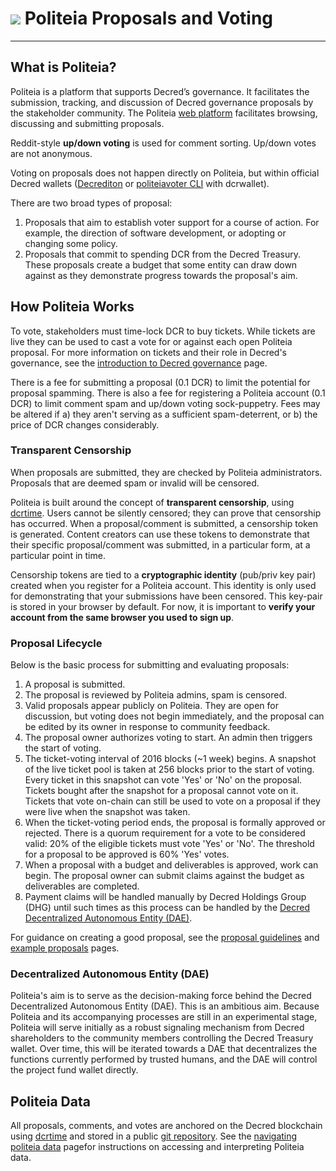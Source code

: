 # <img class="dcr-icon" src="/img/dcr-icons/Politeia.svg" /> Politeia Proposals and Voting

---

## What is Politeia?

Politeia is a platform that supports Decred’s governance. It facilitates the submission, tracking, and discussion of Decred governance proposals by the stakeholder community. The Politeia [web platform](https://proposals.decred.org/) facilitates browsing, discussing and submitting proposals.

Reddit-style **up/down voting** is used for comment sorting. Up/down votes are not anonymous.

Voting on proposals does not happen directly on Politeia, but within official Decred wallets ([Decrediton](../getting-started/user-guides/decrediton-setup.md) or [politeiavoter CLI](https://github.com/decred/politeia/tree/master/politeiavoter) with dcrwallet).

There are two broad types of proposal:

1. Proposals that aim to establish voter support for a course of action. For example, the direction of software development, or adopting or changing some policy.
2. Proposals that commit to spending DCR from the Decred Treasury. These proposals create a budget that some entity can draw down against as they demonstrate progress towards the proposal's aim.

## How Politeia Works

To vote, stakeholders must time-lock DCR to buy tickets. While tickets are live they can be used to cast a vote for or against each open Politeia proposal. For more information on tickets and their role in Decred's governance, see the [introduction to Decred governance](../governance/introduction-to-decred-governance.md) page.

There is a fee for submitting a proposal (0.1 DCR) to limit the potential for proposal spamming. There is also a fee for registering a Politeia account (0.1 DCR) to limit comment spam and up/down voting sock-puppetry. Fees may be altered if a) they aren't serving as a sufficient spam-deterrent, or b) the price of DCR changes considerably.

### Transparent Censorship

When proposals are submitted, they are checked by Politeia administrators. Proposals that are deemed spam or invalid will be censored.

Politeia is built around the concept of **transparent censorship**, using [dcrtime](https://github.com/decred/dcrtime). Users cannot be silently censored; they can prove that censorship has occurred. When a proposal/comment is submitted, a censorship token is generated. Content creators can use these tokens to demonstrate that their specific proposal/comment was submitted, in a particular form, at a particular point in time.

Censorship tokens are tied to a **cryptographic identity** (pub/priv key pair) created when you register for a Politeia account. This identity is only used for demonstrating that your submissions have been censored. This key-pair is stored in your browser by default. For now, it is important to **verify your account from the same browser you used to sign up**. 

### Proposal Lifecycle

Below is the basic process for submitting and evaluating proposals:

1. A proposal is submitted.
2. The proposal is reviewed by Politeia admins, spam is censored. 
3. Valid proposals appear publicly on Politeia. They are open for discussion, but voting does not begin immediately, and the proposal can be edited by its owner in response to community feedback. 
4. The proposal owner authorizes voting to start. An admin then triggers the start of voting.	
5. The ticket-voting interval of 2016 blocks (~1 week) begins. A snapshot of the live ticket pool is taken at 256 blocks prior to the start of voting. Every ticket in this snapshot can vote 'Yes' or 'No' on the proposal. Tickets bought after the snapshot for a proposal cannot vote on it. Tickets that vote on-chain can still be used to vote on a proposal if they were live when the snapshot was taken.
6. When the ticket-voting period ends, the proposal is formally approved or rejected. There is a quorum requirement for a vote to be considered valid: 20% of the eligible tickets must vote 'Yes' or 'No'. The threshold for a proposal to be approved is 60% 'Yes' votes.
7. When a proposal with a budget and deliverables is approved, work can begin. The proposal owner can submit claims against the budget as deliverables are completed.
8. Payment claims will be handled manually by Decred Holdings Group (DHG) until such times as this process can be handled by the [Decred Decentralized Autonomous Entity (DAE)](#decentralized-autonomous-entity-dae).

For guidance on creating a good proposal, see the [proposal guidelines](../governance/politeia/proposal-guidelines.md) and [example proposals](../governance/politeia/example-proposals.md) pages.

### Decentralized Autonomous Entity (DAE)

Politeia's aim is to serve as the decision-making force behind the Decred Decentralized Autonomous Entity (DAE). This is an ambitious aim. Because Politeia and its accompanying processes are still in an experimental stage, Politeia will serve initially as a robust signaling mechanism from Decred shareholders to the community members controlling the Decred Treasury wallet. Over time, this will be iterated towards a DAE that decentralizes the functions currently performed by trusted humans, and the DAE will control the project fund wallet directly.

## Politeia Data

All proposals, comments, and votes are anchored on the Decred blockchain using [dcrtime](https://github.com/decred/dcrtime) and stored in a public [git repository](https://github.com/decred-proposals/mainnet). See the [navigating politeia data](../advanced/navigating-politeia-data.md) pagefor instructions on accessing and interpreting Politeia data. 




